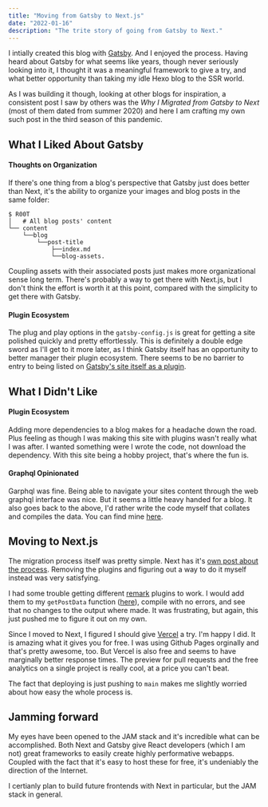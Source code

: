 ```yaml
---
title: "Moving from Gatsby to Next.js"
date: "2022-01-16"
description: "The trite story of going from Gatsby to Next."
---
```


I intially created this blog with [Gatsby](https://www.gatsbyjs.com/). And I enjoyed the process. Having heard about Gatsby for what seems like years, though never seriously looking into it, I thought it was a meaningful framework to give a try, and what better opportunity than taking my idle Hexo blog to the SSR world.

As I was building it though, looking at other blogs for inspiration, a consistent post I saw by others was the *Why I Migrated from Gatsby to Next* (most of them dated from summer 2020) and here I am crafting my own such post in the third season of this pandemic.

## What I Liked About Gatsby
#### Thoughts on Organization
If there's one thing from a blog's perspective that Gatsby just does better than Next, it's the ability to organize your images and blog posts in the same folder:
```
$ R00T
│   # All blog posts' content
└── content
    └──blog
        └──post-title
            ├──index.md
            └──blog-assets.
```

Coupling assets with their associated posts just makes more organizational sense long term. There's probably a way to get there with Next.js, but I don't think the effort is worth it at this point, compared with the simplicity to get there with Gatsby.

#### Plugin Ecosystem
The plug and play options in the ```gatsby-config.js``` is great for getting a site polished quickly and pretty effortlessly. This is definitely a double edge sword as I'll get to it more later, as I think Gatsby itself has an opportunity to better manager their plugin ecosystem. There seems to be no barrier to entry to being listed on [Gatsby's site itself as a plugin](https://www.gatsbyjs.com/plugins).  

## What I Didn't Like
#### Plugin Ecosystem
Adding more dependencies to a blog makes for a headache down the road. Plus feeling as though I was making this site with plugins wasn't really what I was after. I wanted something were I wrote the code, not download the dependency. With this site being a hobby project, that's where the fun is.

#### Graphql Opinionated
Garphql was fine. Being able to navigate your sites content through the web graphql interface was nice. But it seems a little heavy handed for a blog. It also goes back to the above, I'd rather write the code myself that collates and compiles the data. You can find mine [here](https://github.com/Austionian/blog.r00ks/blob/main/lib/blog.ts). 

## Moving to Next.js
The migration process itself was pretty simple. Next has it's [own post about the process](https://nextjs.org/docs/migrating/from-gatsby). Removing the plugins and figuring out a way to do it myself instead was very satisfying.

I had some trouble getting different [remark](https://github.com/remarkjs/remark) plugins to work. I would add them to my ```getPostData``` function ([here](https://github.com/Austionian/blog.r00ks/blob/main/lib/blog.ts)), compile with no errors, and see that no changes to the output where made. It was frustrating, but again, this just pushed me to figure it out on my own. 

Since I moved to Next, I figured I should give [Vercel](https://vercel.com/) a try. I'm happy I did. It is amazing what it gives you for free. I was using Github Pages orginally and that's pretty awesome, too. But Vercel is also free and seems to have marginally better response times. The preview for pull requests and the free analytics on a single project is really cool, at a price you can't beat.

The fact that deploying is just pushing to ```main``` makes me slightly worried about how easy the whole process is.

## Jamming forward
My eyes have been opened to the JAM stack and it's incredible what can be accomplished. Both Next and Gatsby give React developers (which I am not) great frameworks to easily create highly performative webapps. Coupled with the fact that it's easy to host these for free, it's undeniably the direction of the Internet.

I certianly plan to build future frontends with Next in particular, but the JAM stack in general.